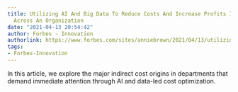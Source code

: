 ```yaml
---
title: Utilizing AI And Big Data To Reduce Costs And Increase Profits In Departments
  Across An Organization
date: "2021-04-13 20:54:42"
author: Forbes - Innovation
authorlink: https://www.forbes.com/sites/anniebrown/2021/04/13/utilizing-ai-and-big-data-to-reduce-costs-and-increase-profits-in-departments-across-an-organization/
tags:
- Forbes-Innovation
---
```

In this article, we explore the major indirect cost origins in departments that demand immediate attention through AI and data-led cost optimization.
